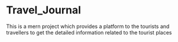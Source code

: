 # Travel_Journal
This is a mern project  which provides a platform to the tourists and travellers to get the detailed information related to the tourist places 
